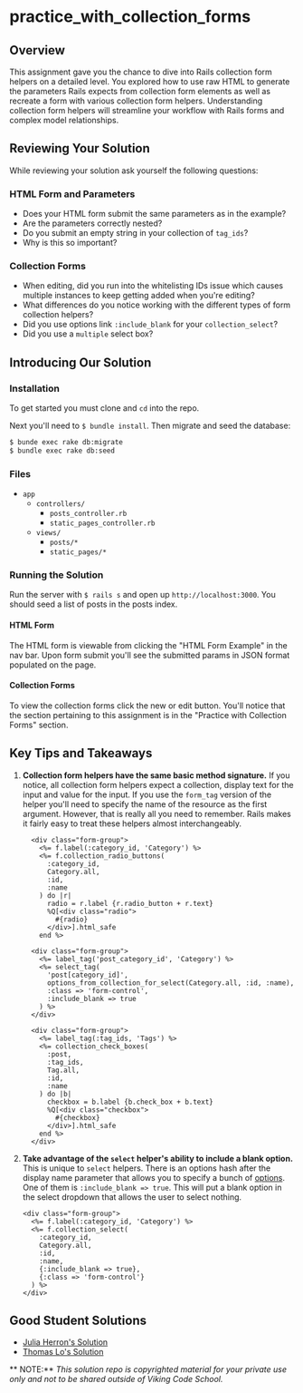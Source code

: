 practice_with_collection_forms
==============================


## Overview

This assignment gave you the chance to dive into Rails collection form helpers on a detailed level. You explored how to use raw HTML to generate the parameters Rails expects from collection form elements as well as recreate a form with various collection form helpers. Understanding collection form helpers will streamline your workflow with Rails forms and complex model relationships.


## Reviewing Your Solution

While reviewing your solution ask yourself the following questions:

### HTML Form and Parameters

* Does your HTML form submit the same parameters as in the example?
* Are the parameters correctly nested?
* Do you submit an empty string in your collection of `tag_ids`?
* Why is this so important?


### Collection Forms

* When editing, did you run into the whitelisting IDs issue which causes multiple instances to keep getting added when you're editing?
* What differences do you notice working with the different types of form collection helpers?
* Did you use options link `:include_blank` for your `collection_select`?
* Did you use a `multiple` select box?



## Introducing Our Solution

### Installation

To get started you must clone and `cd` into the repo.

Next you'll need to `$ bundle install`. Then migrate and seed the database:

```bash
$ bunde exec rake db:migrate
$ bundle exec rake db:seed
```


### Files

- `app`
    - `controllers/`
        - `posts_controller.rb`
        - `static_pages_controller.rb`
    - `views/`
        - `posts/*`
        - `static_pages/*`


### Running the Solution

Run the server with `$ rails s` and open up `http://localhost:3000`. You should seed a list of posts in the posts index.


#### HTML Form

The HTML form is viewable from clicking the "HTML Form Example" in the nav bar. Upon form submit you'll see the submitted params in JSON format populated on the page.


#### Collection Forms

To view the collection forms click the new or edit button. You'll notice that the section pertaining to this assignment is in the "Practice with Collection Forms" section.


## Key Tips and Takeaways

1. **Collection form helpers have the same basic method signature.** If you notice, all collection form helpers expect a collection, display text for the input and value for the input. If you use the `form_tag` version of the helper you'll need to specify the name of the resource as the first argument. However, that is really all you need to remember. Rails makes it fairly easy to treat these helpers almost interchangeably.

    ```erb
      <div class="form-group">
        <%= f.label(:category_id, 'Category') %>
        <%= f.collection_radio_buttons(
          :category_id,
          Category.all,
          :id,
          :name
        ) do |r|
          radio = r.label {r.radio_button + r.text}
          %Q[<div class="radio">
            #{radio}
          </div>].html_safe
        end %>

      <div class="form-group">
        <%= label_tag('post_category_id', 'Category') %>
        <%= select_tag(
          'post[category_id]',
          options_from_collection_for_select(Category.all, :id, :name),
          :class => 'form-control',
          :include_blank => true
        ) %>
      </div>

      <div class="form-group">
        <%= label_tag(:tag_ids, 'Tags') %>
        <%= collection_check_boxes(
          :post,
          :tag_ids,
          Tag.all,
          :id,
          :name
        ) do |b|
          checkbox = b.label {b.check_box + b.text}
          %Q[<div class="checkbox">
            #{checkbox}
          </div>].html_safe
        end %>
      </div>
    ```

1. **Take advantage of the `select` helper's ability to include a blank option.** This is unique to `select` helpers. There is an options hash after the display name parameter that allows you to specify a bunch of [options](http://api.rubyonrails.org/classes/ActionView/Helpers/FormOptionsHelper.html#method-i-select). One of them is `:include_blank => true`. This will put a blank option in the select dropdown that allows the user to select nothing.

    ```erb
    <div class="form-group">
      <%= f.label(:category_id, 'Category') %>
      <%= f.collection_select(
        :category_id,
        Category.all,
        :id,
        :name,
        {:include_blank => true},
        {:class => 'form-control'}
      ) %>
    </div>
    ```



## Good Student Solutions

* [Julia Herron's Solution](https://github.com/cadyherron/assignment_association_practice)
* [Thomas Lo's Solution](https://github.com/thomasjinlo/assignment_association_practice)



** NOTE:** *This solution repo is copyrighted material for your private use only and not to be shared outside of Viking Code School.*











